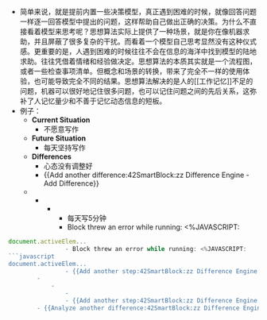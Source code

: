 - 简单来说，就是提前内置一些决策模型，真正遇到困难的时候，就像回答问题一样逐一回答模型中提出的问题，这样帮助自己做出正确的决策。为什么不直接看着模型来思考呢？思想算法实际上提供了一种场景，就是你在像机器求助，并且屏蔽了很多复杂的干扰。而看着一个模型自己思考显然没有这种仪式感。更重要的是，人遇到困难的时候往往不会在信息的海洋中找到模型的陆地求助。往往凭借着情绪和经验做决定。思想算法的本质其实就是一个流程图，或者一些检查事项清单。但概念和场景的转换，带来了完全不一样的使用体验，也可能导致完全不同的结果。思想算法解决的是人的[[工作记忆]]不足的问题，机器可以很好地记住很多问题，也可以记住问题之间的先后关系，这弥补了人记忆量少和不善于记忆动态信息的短板。
- 例子：
    - **Current Situation**
        - 不愿意写作
    - **Future Situation**
        - 每天坚持写作
    - **Differences**
        - 心态没有调整好
        - {{Add another difference:42SmartBlock:zz Difference Engine - Add Difference}}
    -  
        - 
            -  
                - 每天写5分钟
                - Block threw an error while running: <%JAVASCRIPT:
```javascript
document.activeElem...
                - Block threw an error while running: <%JAVASCRIPT:
```javascript
document.activeElem...
                - {{Add another step:42SmartBlock:zz Difference Engine - Reduction}}
        -  
            -  
                - 
                - {{Add another step:42SmartBlock:zz Difference Engine - Reduction}}
        - {{Analyze another difference:42SmartBlock:zz Difference Engine - Additional Analysis}}
